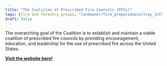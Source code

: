 ```yaml
---
title: "The Coalition of Prescribed Fire Councils (PFCs)"
tags: [fire and forestry groups, "landowner/fire_preparedness/stay_informed" ]
draft: false
---
```

The overarching goal of the Coalition is to establish and maintain a viable coalition of prescribed fire councils by providing encouragement, education, and leadership for the use of prescribed fire across the United States.

[**Visit the website here!**](https://www.prescribedfire.net/)
